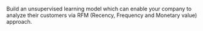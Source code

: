 Build an unsupervised learning model which can enable your company to analyze their customers via RFM (Recency, Frequency and Monetary value) approach.
